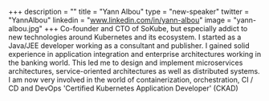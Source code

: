 +++
description = ""
title = "Yann Albou"
type = "new-speaker"
twitter = "YannAlbou"
linkedin = "www.linkedin.com/in/yann-albou"
image = "yann-albou.jpg"
+++
Co-founder and CTO of SoKube, but especially addict to new technologies around Kubernetes and its ecosystem.
I started as a Java/JEE developer working as a consultant and publisher. I gained solid experience in application integration and enterprise architectures working in the banking world. This led me to design and implement microservices architectures, service-oriented architectures as well as distributed systems.
I am now very involved in the world of containerization, orchestration, CI / CD and DevOps
'Certified Kubernetes Application Developer' (CKAD)